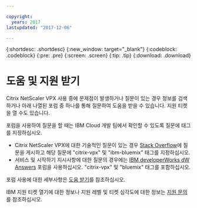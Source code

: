 ```yaml
---

copyright:
  years: 2017
lastupdated: "2017-12-06"

---
```


{:shortdesc: .shortdesc}
{:new_window: target="_blank"}
{:codeblock: .codeblock}
{:pre: .pre}
{:screen: .screen}
{:tip: .tip}
{:download: .download}

# 도움 및 지원 받기

Citrix NetScaler VPX 사용 중에 문제점이 발생하거나 질문이 있는 경우 정보를 검색하거나 아래 나열된 포럼 중 하나를 통해 질문하여 도움을 받을 수 있습니다. 지원 티켓을 열 수도 있습니다.

포럼을 사용하여 질문을 할 때는 IBM Cloud 개발 팀에서 확인할 수 있도록 질문에 태그를 지정하십시오.

* Citrix NetScaler VPX에 대한 기술적인 질문이 있는 경우 [Stack Overflow](https://stackoverflow.com/search?q=citrix-vpx+ibm-bluemix)에 질문을 게시하고 해당 질문에 "citrix-vpx" 및 "ibm-bluemix" 태그를 지정하십시오.
* 서비스 및 시작하기 지시사항에 대한 질문의 경우에는 [IBM developerWorks dW Answers](https://developer.ibm.com/answers/topics/citrix-vpx.html?smartspace=bluemix) 포럼을 사용하십시오. "citrix-vpx" 및 "bluemix" 태그를 포함하십시오.

포럼 사용에 대한 세부사항은 [도움 받기](https://console.bluemix.net/docs/support/index.html#getting-help)를 참조하십시오.

IBM 지원 티켓 열기에 대한 정보나 지원 레벨 및 티켓 심각도에 대한 정보는 [지원 문의](https://console.bluemix.net/docs/support/index.html#contacting-support)를 참조하십시오.
